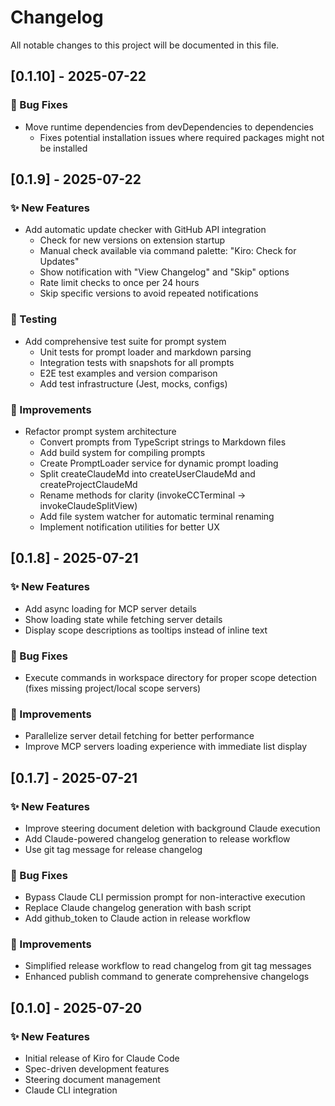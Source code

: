 # Changelog

All notable changes to this project will be documented in this file.

## [0.1.10] - 2025-07-22

### 🐛 Bug Fixes

- Move runtime dependencies from devDependencies to dependencies
  - Fixes potential installation issues where required packages might not be installed

## [0.1.9] - 2025-07-22

### ✨ New Features

- Add automatic update checker with GitHub API integration
  - Check for new versions on extension startup
  - Manual check available via command palette: "Kiro: Check for Updates"
  - Show notification with "View Changelog" and "Skip" options
  - Rate limit checks to once per 24 hours
  - Skip specific versions to avoid repeated notifications

### 🧪 Testing

- Add comprehensive test suite for prompt system
  - Unit tests for prompt loader and markdown parsing
  - Integration tests with snapshots for all prompts
  - E2E test examples and version comparison
  - Add test infrastructure (Jest, mocks, configs)

### 🔧 Improvements

- Refactor prompt system architecture
  - Convert prompts from TypeScript strings to Markdown files
  - Add build system for compiling prompts
  - Create PromptLoader service for dynamic prompt loading
  - Split createClaudeMd into createUserClaudeMd and createProjectClaudeMd
  - Rename methods for clarity (invokeCCTerminal → invokeClaudeSplitView)
  - Add file system watcher for automatic terminal renaming
  - Implement notification utilities for better UX

## [0.1.8] - 2025-07-21

### ✨ New Features

- Add async loading for MCP server details
- Show loading state while fetching server details
- Display scope descriptions as tooltips instead of inline text

### 🐛 Bug Fixes

- Execute commands in workspace directory for proper scope detection (fixes missing project/local scope servers)

### 🔧 Improvements

- Parallelize server detail fetching for better performance
- Improve MCP servers loading experience with immediate list display

## [0.1.7] - 2025-07-21

### ✨ New Features

- Improve steering document deletion with background Claude execution
- Add Claude-powered changelog generation to release workflow
- Use git tag message for release changelog

### 🐛 Bug Fixes

- Bypass Claude CLI permission prompt for non-interactive execution
- Replace Claude changelog generation with bash script
- Add github_token to Claude action in release workflow

### 🔧 Improvements

- Simplified release workflow to read changelog from git tag messages
- Enhanced publish command to generate comprehensive changelogs

## [0.1.0] - 2025-07-20

### ✨ New Features

- Initial release of Kiro for Claude Code
- Spec-driven development features
- Steering document management
- Claude CLI integration
